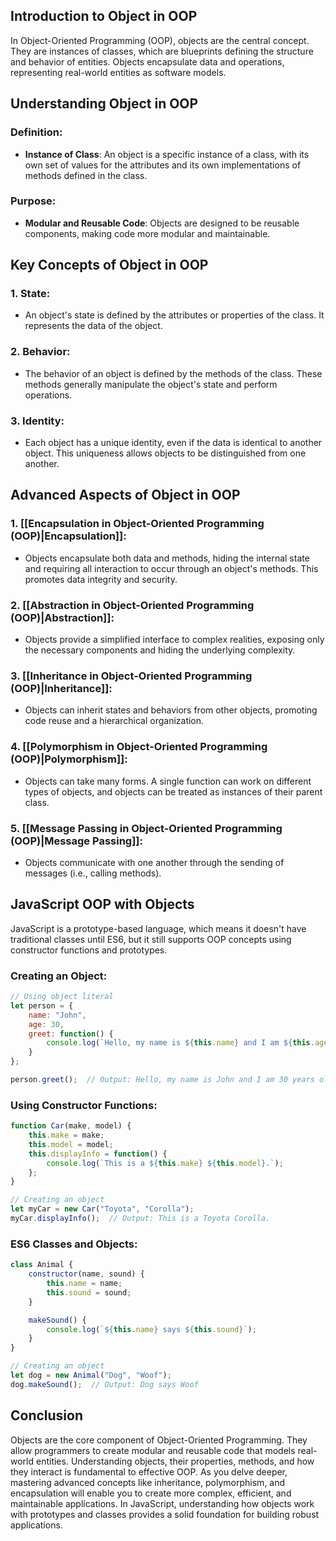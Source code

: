 
## Introduction to Object in OOP

In Object-Oriented Programming (OOP), objects are the central concept. They are instances of classes, which are blueprints defining the structure and behavior of entities. Objects encapsulate data and operations, representing real-world entities as software models.

## Understanding Object in OOP

### Definition:

- **Instance of Class**: An object is a specific instance of a class, with its own set of values for the attributes and its own implementations of methods defined in the class.

### Purpose:

- **Modular and Reusable Code**: Objects are designed to be reusable components, making code more modular and maintainable.

## Key Concepts of Object in OOP

### 1. State:

- An object's state is defined by the attributes or properties of the class. It represents the data of the object.

### 2. Behavior:

- The behavior of an object is defined by the methods of the class. These methods generally manipulate the object's state and perform operations.

### 3. Identity:

- Each object has a unique identity, even if the data is identical to another object. This uniqueness allows objects to be distinguished from one another.

## Advanced Aspects of Object in OOP

### 1. [[Encapsulation in Object-Oriented Programming (OOP)|Encapsulation]]:

- Objects encapsulate both data and methods, hiding the internal state and requiring all interaction to occur through an object's methods. This promotes data integrity and security.

### 2. [[Abstraction in Object-Oriented Programming (OOP)|Abstraction]]:

- Objects provide a simplified interface to complex realities, exposing only the necessary components and hiding the underlying complexity.

### 3. [[Inheritance in Object-Oriented Programming (OOP)|Inheritance]]:

- Objects can inherit states and behaviors from other objects, promoting code reuse and a hierarchical organization.

### 4. [[Polymorphism in Object-Oriented Programming (OOP)|Polymorphism]]:

- Objects can take many forms. A single function can work on different types of objects, and objects can be treated as instances of their parent class.

### 5. [[Message Passing in Object-Oriented Programming (OOP)|Message Passing]]:

- Objects communicate with one another through the sending of messages (i.e., calling methods).

## JavaScript OOP with Objects

JavaScript is a prototype-based language, which means it doesn't have traditional classes until ES6, but it still supports OOP concepts using constructor functions and prototypes.

### Creating an Object:

```javascript
// Using object literal
let person = {
    name: "John",
    age: 30,
    greet: function() {
        console.log(`Hello, my name is ${this.name} and I am ${this.age} years old.`);
    }
};

person.greet();  // Output: Hello, my name is John and I am 30 years old.
```

### Using Constructor Functions:

```javascript
function Car(make, model) {
    this.make = make;
    this.model = model;
    this.displayInfo = function() {
        console.log(`This is a ${this.make} ${this.model}.`);
    };
}

// Creating an object
let myCar = new Car("Toyota", "Corolla");
myCar.displayInfo();  // Output: This is a Toyota Corolla.
```

### ES6 Classes and Objects:

```javascript
class Animal {
    constructor(name, sound) {
        this.name = name;
        this.sound = sound;
    }

    makeSound() {
        console.log(`${this.name} says ${this.sound}`);
    }
}

// Creating an object
let dog = new Animal("Dog", "Woof");
dog.makeSound();  // Output: Dog says Woof
```

## Conclusion

Objects are the core component of Object-Oriented Programming. They allow programmers to create modular and reusable code that models real-world entities. Understanding objects, their properties, methods, and how they interact is fundamental to effective OOP. As you delve deeper, mastering advanced concepts like inheritance, polymorphism, and encapsulation will enable you to create more complex, efficient, and maintainable applications. In JavaScript, understanding how objects work with prototypes and classes provides a solid foundation for building robust applications. 